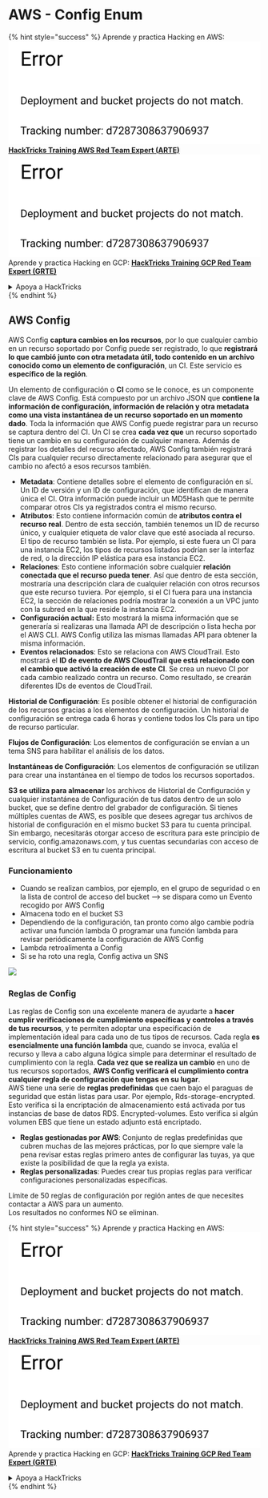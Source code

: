 # AWS - Config Enum

{% hint style="success" %}
Aprende y practica Hacking en AWS:<img src="../../../../.gitbook/assets/image (1) (1).png" alt="" data-size="line">[**HackTricks Training AWS Red Team Expert (ARTE)**](https://training.hacktricks.xyz/courses/arte)<img src="../../../../.gitbook/assets/image (1) (1).png" alt="" data-size="line">\
Aprende y practica Hacking en GCP: <img src="../../../../.gitbook/assets/image (2).png" alt="" data-size="line">[**HackTricks Training GCP Red Team Expert (GRTE)**<img src="../../../../.gitbook/assets/image (2).png" alt="" data-size="line">](https://training.hacktricks.xyz/courses/grte)

<details>

<summary>Apoya a HackTricks</summary>

* Revisa los [**planes de suscripción**](https://github.com/sponsors/carlospolop)!
* **Únete al** 💬 [**grupo de Discord**](https://discord.gg/hRep4RUj7f) o al [**grupo de telegram**](https://t.me/peass) o **síguenos** en **Twitter** 🐦 [**@hacktricks\_live**](https://twitter.com/hacktricks\_live)**.**
* **Comparte trucos de hacking enviando PRs a los** [**HackTricks**](https://github.com/carlospolop/hacktricks) y [**HackTricks Cloud**](https://github.com/carlospolop/hacktricks-cloud) repos de github.

</details>
{% endhint %}

## AWS Config

AWS Config **captura cambios en los recursos**, por lo que cualquier cambio en un recurso soportado por Config puede ser registrado, lo que **registrará lo que cambió junto con otra metadata útil, todo contenido en un archivo conocido como un elemento de configuración**, un CI. Este servicio es **específico de la región**.

Un elemento de configuración o **CI** como se le conoce, es un componente clave de AWS Config. Está compuesto por un archivo JSON que **contiene la información de configuración, información de relación y otra metadata como una vista instantánea de un recurso soportado en un momento dado**. Toda la información que AWS Config puede registrar para un recurso se captura dentro del CI. Un CI se crea **cada vez que** un recurso soportado tiene un cambio en su configuración de cualquier manera. Además de registrar los detalles del recurso afectado, AWS Config también registrará CIs para cualquier recurso directamente relacionado para asegurar que el cambio no afectó a esos recursos también.

* **Metadata**: Contiene detalles sobre el elemento de configuración en sí. Un ID de versión y un ID de configuración, que identifican de manera única el CI. Otra información puede incluir un MD5Hash que te permite comparar otros CIs ya registrados contra el mismo recurso.
* **Atributos**: Esto contiene información común de **atributos contra el recurso real**. Dentro de esta sección, también tenemos un ID de recurso único, y cualquier etiqueta de valor clave que esté asociada al recurso. El tipo de recurso también se lista. Por ejemplo, si este fuera un CI para una instancia EC2, los tipos de recursos listados podrían ser la interfaz de red, o la dirección IP elástica para esa instancia EC2.
* **Relaciones**: Esto contiene información sobre cualquier **relación conectada que el recurso pueda tener**. Así que dentro de esta sección, mostraría una descripción clara de cualquier relación con otros recursos que este recurso tuviera. Por ejemplo, si el CI fuera para una instancia EC2, la sección de relaciones podría mostrar la conexión a un VPC junto con la subred en la que reside la instancia EC2.
* **Configuración actual:** Esto mostrará la misma información que se generaría si realizaras una llamada API de descripción o lista hecha por el AWS CLI. AWS Config utiliza las mismas llamadas API para obtener la misma información.
* **Eventos relacionados**: Esto se relaciona con AWS CloudTrail. Esto mostrará el **ID de evento de AWS CloudTrail que está relacionado con el cambio que activó la creación de este CI**. Se crea un nuevo CI por cada cambio realizado contra un recurso. Como resultado, se crearán diferentes IDs de eventos de CloudTrail.

**Historial de Configuración**: Es posible obtener el historial de configuración de los recursos gracias a los elementos de configuración. Un historial de configuración se entrega cada 6 horas y contiene todos los CIs para un tipo de recurso particular.

**Flujos de Configuración**: Los elementos de configuración se envían a un tema SNS para habilitar el análisis de los datos.

**Instantáneas de Configuración**: Los elementos de configuración se utilizan para crear una instantánea en el tiempo de todos los recursos soportados.

**S3 se utiliza para almacenar** los archivos de Historial de Configuración y cualquier instantánea de Configuración de tus datos dentro de un solo bucket, que se define dentro del grabador de configuración. Si tienes múltiples cuentas de AWS, es posible que desees agregar tus archivos de historial de configuración en el mismo bucket S3 para tu cuenta principal. Sin embargo, necesitarás otorgar acceso de escritura para este principio de servicio, config.amazonaws.com, y tus cuentas secundarias con acceso de escritura al bucket S3 en tu cuenta principal.

### Funcionamiento

* Cuando se realizan cambios, por ejemplo, en el grupo de seguridad o en la lista de control de acceso del bucket —> se dispara como un Evento recogido por AWS Config
* Almacena todo en el bucket S3
* Dependiendo de la configuración, tan pronto como algo cambie podría activar una función lambda O programar una función lambda para revisar periódicamente la configuración de AWS Config
* Lambda retroalimenta a Config
* Si se ha roto una regla, Config activa un SNS

![](<../../../../.gitbook/assets/image (126).png>)

### Reglas de Config

Las reglas de Config son una excelente manera de ayudarte a **hacer cumplir verificaciones de cumplimiento específicas** **y controles a través de tus recursos**, y te permiten adoptar una especificación de implementación ideal para cada uno de tus tipos de recursos. Cada regla **es esencialmente una función lambda** que, cuando se invoca, evalúa el recurso y lleva a cabo alguna lógica simple para determinar el resultado de cumplimiento con la regla. **Cada vez que se realiza un cambio** en uno de tus recursos soportados, **AWS Config verificará el cumplimiento contra cualquier regla de configuración que tengas en su lugar**.\
AWS tiene una serie de **reglas predefinidas** que caen bajo el paraguas de seguridad que están listas para usar. Por ejemplo, Rds-storage-encrypted. Esto verifica si la encriptación de almacenamiento está activada por tus instancias de base de datos RDS. Encrypted-volumes. Esto verifica si algún volumen EBS que tiene un estado adjunto está encriptado.

* **Reglas gestionadas por AWS**: Conjunto de reglas predefinidas que cubren muchas de las mejores prácticas, por lo que siempre vale la pena revisar estas reglas primero antes de configurar las tuyas, ya que existe la posibilidad de que la regla ya exista.
* **Reglas personalizadas**: Puedes crear tus propias reglas para verificar configuraciones personalizadas específicas.

Límite de 50 reglas de configuración por región antes de que necesites contactar a AWS para un aumento.\
Los resultados no conformes NO se eliminan.

{% hint style="success" %}
Aprende y practica Hacking en AWS:<img src="../../../../.gitbook/assets/image (1) (1).png" alt="" data-size="line">[**HackTricks Training AWS Red Team Expert (ARTE)**](https://training.hacktricks.xyz/courses/arte)<img src="../../../../.gitbook/assets/image (1) (1).png" alt="" data-size="line">\
Aprende y practica Hacking en GCP: <img src="../../../../.gitbook/assets/image (2).png" alt="" data-size="line">[**HackTricks Training GCP Red Team Expert (GRTE)**<img src="../../../../.gitbook/assets/image (2).png" alt="" data-size="line">](https://training.hacktricks.xyz/courses/grte)

<details>

<summary>Apoya a HackTricks</summary>

* Revisa los [**planes de suscripción**](https://github.com/sponsors/carlospolop)!
* **Únete al** 💬 [**grupo de Discord**](https://discord.gg/hRep4RUj7f) o al [**grupo de telegram**](https://t.me/peass) o **síguenos** en **Twitter** 🐦 [**@hacktricks\_live**](https://twitter.com/hacktricks\_live)**.**
* **Comparte trucos de hacking enviando PRs a los** [**HackTricks**](https://github.com/carlospolop/hacktricks) y [**HackTricks Cloud**](https://github.com/carlospolop/hacktricks-cloud) repos de github.

</details>
{% endhint %}
